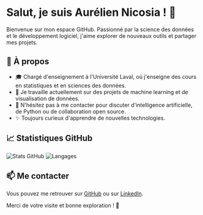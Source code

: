 # Salut, je suis Aurélien Nicosia ! 👋

Bienvenue sur mon espace GitHub. Passionné par la science des données et le développement logiciel, j'aime explorer de nouveaux outils et partager mes projets.

## 🌱 À propos
- 🎓 Chargé d'enseignement à l'Université Laval, où j'enseigne des cours en statistiques et en sciences des données.
- 🔭 Je travaille actuellement sur des projets de machine learning et de visualisation de données.
- 💬 N'hésitez pas à me contacter pour discuter d'intelligence artificielle, de Python ou de collaboration open source.
- ✨ Toujours curieux d'apprendre de nouvelles technologies.

## 📈 Statistiques GitHub
![Stats GitHub](https://github-readme-stats.vercel.app/api?username=AurelienNicosiaULaval&show_icons=true&theme=tokyonight)
![Langages](https://github-readme-stats.vercel.app/api/top-langs/?username=AurelienNicosiaULaval&layout=compact&theme=tokyonight)

## 📫 Me contacter
Vous pouvez me retrouver sur [GitHub](https://github.com/AurelienNicosiaULaval) ou sur [LinkedIn](https://www.linkedin.com).

Merci de votre visite et bonne exploration ! 🚀

